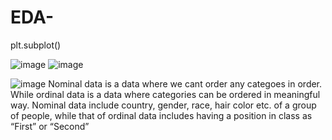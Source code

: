 # EDA-

plt.subplot()

![image](https://user-images.githubusercontent.com/108605935/207088450-97bb4f9e-6998-4ec2-a025-0c80026ca54b.png)
![image](https://user-images.githubusercontent.com/108605935/207232327-2f5ef984-7323-4257-949e-28e34bd07a32.png)


![image](https://user-images.githubusercontent.com/108605935/207231911-b87e5e2f-b406-449c-9452-b2701f0457e0.png)
Nominal data is a data where we cant order any categoes in order. While ordinal data is a data where categories can be ordered in meaningful way.
Nominal data include country, gender, race, hair color etc. of a group of people, while that of ordinal data includes having a position in class as “First” or “Second”
